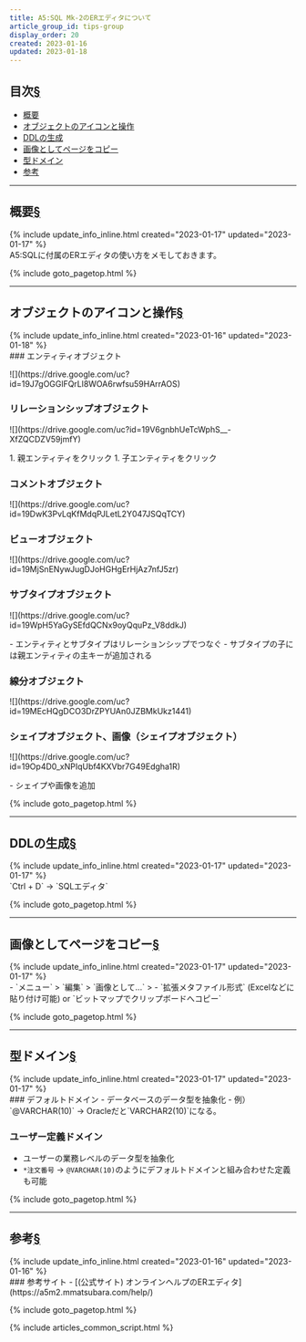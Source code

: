```yaml
---
title: A5:SQL Mk-2のERエディタについて
article_group_id: tips-group
display_order: 20
created: 2023-01-16
updated: 2023-01-18
---
```


## <a name="index">目次</a><a class="heading-anchor-permalink" href="#目次">§</a>

<ul id="index_ul">
<li><a href="#概要">概要</a></li>
<li><a href="#オブジェクトのアイコンと操作">オブジェクトのアイコンと操作</a></li>
<li><a href="#DDLの生成">DDLの生成</a></li>
<li><a href="#画像としてページをコピー">画像としてページをコピー</a></li>
<li><a href="#型ドメイン">型ドメイン</a></li>
<li><a href="#参考">参考</a></li>
</ul>

* * *
## <a name="概要">概要</a><a class="heading-anchor-permalink" href="#概要">§</a>
<div class="chapter-updated">{% include update_info_inline.html created="2023-01-17" updated="2023-01-17" %}</div>
A5:SQLに付属のERエディタの使い方をメモしておきます。

{% include goto_pagetop.html %}

* * *
## <a name="オブジェクトのアイコンと操作">オブジェクトのアイコンと操作</a><a class="heading-anchor-permalink" href="#オブジェクトのアイコンと操作">§</a>
<div class="chapter-updated">{% include update_info_inline.html created="2023-01-16" updated="2023-01-18" %}</div>
### エンティティオブジェクト
<p class="center size-1" markdown="span">
![](https://drive.google.com/uc?id=19J7gOGGlFQrLl8WOA6rwfsu59HArrAOS)
</p>

### リレーションシップオブジェクト
<p class="center size-1" markdown="span">
![](https://drive.google.com/uc?id=19V6gnbhUeTcWphS__-XfZQCDZV59jmfY)
</p>
1. 親エンティティをクリック
1. 子エンティティをクリック

### コメントオブジェクト
<p class="center size-1" markdown="span">
![](https://drive.google.com/uc?id=19DwK3PvLqKfMdqPJLetL2Y047JSQqTCY)
</p>

### ビューオブジェクト
<p class="center size-1" markdown="span">
![](https://drive.google.com/uc?id=19MjSnENywJugDJoHGHgErHjAz7nfJ5zr)
</p>

### サブタイプオブジェクト
<p class="center size-1" markdown="span">
![](https://drive.google.com/uc?id=19WpH5YaGySEfdQCNx9oyQquPz_V8ddkJ)
</p>
- エンティティとサブタイプはリレーションシップでつなぐ
- サブタイプの子には親エンティティの主キーが追加される

### 線分オブジェクト
<p class="center size-1" markdown="span">
![](https://drive.google.com/uc?id=19MEcHQgDCO3DrZPYUAn0JZBMkUkz1441)
</p>

### シェイプオブジェクト、画像（シェイプオブジェクト）
<p class="center size-1" markdown="span">
![](https://drive.google.com/uc?id=19Op4D0_xNPIqUbf4KXVbr7G49Edgha1R)
</p>
- シェイプや画像を追加

{% include goto_pagetop.html %}

* * *
## <a name="DDLの生成">DDLの生成</a><a class="heading-anchor-permalink" href="#DDLの生成">§</a>
<div class="chapter-updated">{% include update_info_inline.html created="2023-01-17" updated="2023-01-17" %}</div>
`Ctrl + D` → `SQLエディタ`

{% include goto_pagetop.html %}

* * *
## <a name="画像としてページをコピー">画像としてページをコピー</a><a class="heading-anchor-permalink" href="#画像としてページをコピー">§</a>
<div class="chapter-updated">{% include update_info_inline.html created="2023-01-17" updated="2023-01-17" %}</div>
- `メニュー` > `編集` > `画像として...` >
- `拡張メタファイル形式` (Excelなどに貼り付け可能)  
    or  
  `ビットマップでクリップボードへコピー`

{% include goto_pagetop.html %}

* * *
## <a name="型ドメイン">型ドメイン</a><a class="heading-anchor-permalink" href="#型ドメイン">§</a>
<div class="chapter-updated">{% include update_info_inline.html created="2023-01-17" updated="2023-01-17" %}</div>
### デフォルトドメイン
- データベースのデータ型を抽象化
- 例）`@VARCHAR(10)` → Oracleだと`VARCHAR2(10)`になる。

### ユーザー定義ドメイン
- ユーザーの業務レベルのデータ型を抽象化
- `*注文番号` → `@VARCHAR(10)`のようにデフォルトドメインと組み合わせた定義も可能

{% include goto_pagetop.html %}

* * *
## <a name="参考">参考</a><a class="heading-anchor-permalink" href="#参考">§</a>
<div class="chapter-updated">{% include update_info_inline.html created="2023-01-16" updated="2023-01-16" %}</div>
### 参考サイト
- [(公式サイト) オンラインヘルプのERエディタ](https://a5m2.mmatsubara.com/help/)

{% include goto_pagetop.html %}

{% include articles_common_script.html %}
